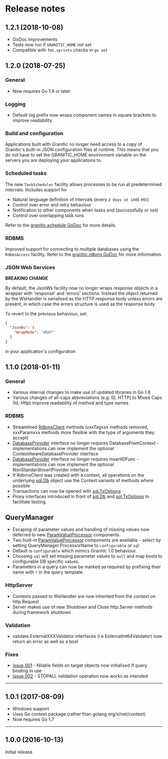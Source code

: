# Release notes

## 1.2.1  (2018-10-08)

 * GoDoc improvements
 * Tests now run if ```GRANITIC_HOME``` not set
 * Compatible with ```fmt.xprintx``` checks in ```go vet```

## 1.2.0  (2018-07-25)

### General
 * Now requires Go 1.9 or later
 
### Logging
 * Default log prefix now wraps component names in square brackets to improve readability
 
### Build and configuration

Applications built with Granitic no longer need access to a copy of Granitic's built-in JSON configuration files at runtime. This means that you do not 
have to set the GRANITIC_HOME environment variable on the servers you are deploying your applications to.

### Scheduled tasks

The new `TaskScheduler` facility allows processes to be run at predetermined intervals. Includes support for

 * Natural language definition of intervals (every `2 days at 1405` etc)
 * Control over error and retry behaviour
 * Notification to other components when tasks end (successfully or not)
 * Control over overlapping task runs
 
Refer to the [granitic.schedule GoDoc](https://godoc.org/github.com/graniticio/granitic/schedule) for more details.

### RDBMS

Improved support for connecting to multiple databases using the `RdbmsAccess` facility. Refer to the [granitic.rdbms GoDoc](https://godoc.org/github.com/graniticio/granitic/rdbms) 
for more information.

### JSON Web Services

__BREAKING CHANGE__

 By default, the JsonWs facility now no longer wraps response objects in a wrapper with 'response' and 'errors' sections.
 Instead the object returned by the WsHandler is serialised as the HTTP response body unless errors are present, in which case
 the errors structure is used as the response body.
 
 To revert to the previous behaviour, set:
 
 ```json
 {
   "JsonWs": {
     "WrapMode": "WRAP"
   }
 }
 ``` 
 
 in your application's configuration

## 1.1.0  (2018-01-11)

### General
 * Various internal changes to make use of updated libraries in Go 1.8
 * Various changes of all-caps abbreviations (e.g. ID, HTTP) to  Mixed Caps (Id, Http) improve readability of method and
 type names

### RDBMS

 * Streamlined [RdbmsClient](https://godoc.org/github.com/graniticio/granitic/rdbms) methods (xxxTagxxx methods removed, xxxParamxxx methods more flexible with the type of arguments they accept)
 * [DatabaseProvider](https://godoc.org/github.com/graniticio/granitic/rdbms) interface no longer requires DatabaseFromContext - implementations can now implement the optional ContextAwareDatabaseProvider interface
 * [DatabaseProvider](https://godoc.org/github.com/graniticio/granitic/rdbms) interface no longer requires InsertIDFunc - implementations can now implement the optional NonStandardInsertProvider interface
 * If RdbmsClient was created with a context, all operations on the underlying [sql.Db](https://golang.org/pkg/database/sql/#Db) object use the Context variants of methods where possible
 * Transactions can now be opened with [sql.TxOptions](https://golang.org/pkg/database/sql/#TxOptions)
 * Proxy interfaces introduced in front of [sql.Db](https://golang.org/pkg/database/sql/#Db) and [sql.TxOptions](https://golang.org/pkg/database/sql/#TxOptions) to facilitate testing.
 
## QueryManager
 
 * Escaping of parameter values and handling of missing values now deferred to new [ParamValueProcessor](https://godoc.org/github.com/graniticio/granitic/dsquery#ParamValueProcessor) components.
 * Two built-in [ParamValueProcessor](https://godoc.org/github.com/graniticio/granitic/dsquery#ParamValueProcessor) components are available - select by setting QueryManager.ProcessorName to <code>configurable</code> or <code>sql</code>
 * Default is <code>configurable</code> which mimics Granitic 1.0 behaviour.
 * Choosing <code>sql</code> will set missing parameter values to <code>null</code> and map bools to configurable DB specific values.
 * Parameters in a query can now be marked as required by prefixing their name with <code>!</code> in the query template.

### HttpServer

 * Contexts passed to WsHandler are now inherited from the context on http.Request
 * Server makes use of new Shutdown and Close http.Server methods during framework shutdown


### Validation

 * validate.ExternalXXXValidator interfaces (i.e ExternalInt64Validator) now return an error as well as a bool
 
### Fixes

 * [Issue 001](https://github.com/graniticio/granitic/issues/1) - Nilable fields on target objects now initialised if query binding in use
 * [Issue 002](https://github.com/graniticio/granitic/issues/2) - STOPALL validation operation now works as intended
 
<hr/> 

## 1.0.1 (2017-08-09)

 * Windows support
 * Uses Go context package (rather than golang.org/x/net/context)
 * Now requires Go 1.7

<hr/> 

## 1.0.0 (2016-10-13)

Initial release
 
